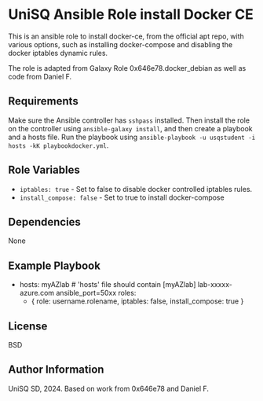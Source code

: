 UniSQ Ansible Role install Docker CE
=========

This is an ansible role to install docker-ce, from the official apt repo, with various options, such as installing docker-compose and disabling the docker iptables dynamic rules.

The role is adapted from Galaxy Role 0x646e78.docker_debian as well as code from Daniel F.

Requirements
------------

Make sure the Ansible controller has `sshpass` installed. Then install the role on the controller using `ansible-galaxy install`, and then create a playbook and a hosts file.  Run the playbook using `ansible-playbook -u usqstudent -i hosts -kK playbookdocker.yml`.

Role Variables
--------------

* `iptables: true` - Set to false to disable docker controlled iptables rules.
* `install_compose: false` - Set to true to install docker-compose

Dependencies
------------

None

Example Playbook
----------------

- hosts: myAZlab # 'hosts' file should contain [myAZlab] lab-xxxxx-azure.com ansible_port=50xx
  roles:
    - { role: username.rolename, iptables: false, install_compose: true }

License
-------

BSD

Author Information
------------------

UniSQ SD, 2024.  Based on work from 0x646e78 and Daniel F.
